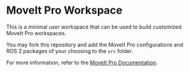 # MoveIt Pro Workspace

This is a minimal user workspace that can be used to build customized MoveIt Pro workspaces.

You may fork this repository and add the MoveIt Pro configurations and ROS 2 packages of your choosing to the `src` folder.

For more information, refer to the [MoveIt Pro Documentation](https://docs.picknik.ai/).
